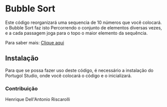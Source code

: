 # Bubble Sort

Este código reorganizará uma sequencia de 10 números que você colocará. o Bubble Sort faz isto Percorrendo o conjunto de elementos diversas vezes, e a cada passagem joga para o topo o maior elemento da sequência.

Para saber mais:
[Clique aqui](https://pt.wikipedia.org/wiki/Bubble_sort)

## Instalação
Para que se possa fazer uso deste código, é necessário a instalação do Portugol Studio, onde você colocará o código e o inicializará.

### Contribuição
Henrique Dell'Antonio Riscarolli
